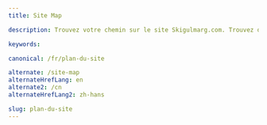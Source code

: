 ```yaml
---
title: Site Map

description: Trouvez votre chemin sur le site Skigulmarg.com. Trouvez des réponses à propos de ski / snowboard Gulmarg, réservations d'hôtel, forfaits de ski tout compris, location de matériel, héliski, etc.

keywords:

canonical: /fr/plan-du-site

alternate: /site-map
alternateHrefLang: en
alternate2: /cn
alternateHrefLang2: zh-hans

slug: plan-du-site
---
```


